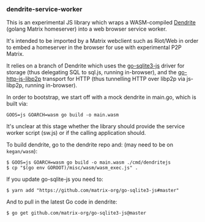 ### dendrite-service-worker

This is an experimental JS library which wraps a WASM-compiled
[Dendrite](https://github.com/matrix-org/dendrite) (golang Matrix homeserver)
into a web browser service worker.

It's intended to be imported by a Matrix webclient such as Riot/Web in order
to embed a homeserver in the browser for use with experimental P2P Matrix.

It relies on a branch of Dendrite which uses the
[go-sqlite3-js](https://github.com/matrix-org/go-sqlite3-js) driver for
storage (thus delegating SQL to sql.js, running in-browser), and the
[go-http-js-libp2p](https://github.com/matrix-org/go-http-js-libp2p) transport
for HTTP (thus tunnelling HTTP over libp2p via js-libp2p, running
in-browser).

In order to bootstrap, we start off with a mock dendrite in main.go, which is built via:

`GOOS=js GOARCH=wasm go build -o main.wasm`

It's unclear at this stage whether the library should provide the service worker
script (sw.js) or if the calling application should.


To build dendrite, go to the dendrite repo and: (may need to be on `kegan/wasm`):
```
$ GOOS=js GOARCH=wasm go build -o main.wasm ./cmd/dendritejs
$ cp "$(go env GOROOT)/misc/wasm/wasm_exec.js" .
```

If you update go-sqlite-js you need to:
```
$ yarn add "https://github.com/matrix-org/go-sqlite3-js#master"
```

And to pull in the latest Go code in dendrite:
```
$ go get github.com/matrix-org/go-sqlite3-js@master
```
